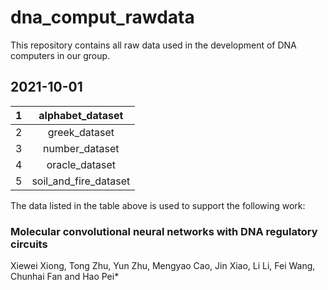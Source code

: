 # dna_comput_rawdata
This repository contains all raw data used in the development of DNA computers in our group. 

## 2021-10-01

|1|alphabet_dataset|
|:------:|:------:|
|2|greek_dataset|
|3|number_dataset|
|4|oracle_dataset|
|5|soil_and_fire_dataset|

The data listed in the table above is used to support the following work:
### Molecular convolutional neural networks with DNA regulatory circuits
Xiewei Xiong, Tong Zhu, Yun Zhu, Mengyao Cao, Jin Xiao, Li Li, Fei Wang, Chunhai Fan and Hao Pei*
